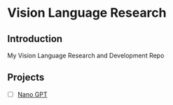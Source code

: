 # Vision Language Research

## Introduction

My Vision Language Research and Development Repo 

## Projects

- [ ] [Nano GPT](https://github.com/Temiloluwa/nano_gpt) 